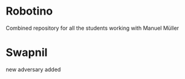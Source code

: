 # Robotino
Combined repository for all the students working with Manuel Müller

# Swapnil 

new adversary added
